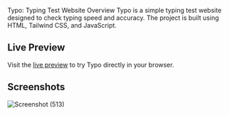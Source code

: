 Typo: Typing Test Website 
Overview 
Typo is a simple typing test website designed to check typing speed and accuracy.
The project is built using HTML, Tailwind CSS, and JavaScript.

## Live Preview

Visit the [live preview](https://bkb-2303.github.io/Typo/) to try Typo directly in your browser.

## Screenshots

![Screenshot (513)](https://github.com/BKB-2303/Typo/assets/111949464/d3d3333b-82fd-480a-bf54-a5f215d89dfa)

